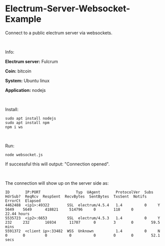 # Electrum-Server-Websocket-Example
Connect to a public electrum server via websockets.

&nbsp;

Info:

**Electrum server:** Fulcrum

**Coin:** bitcoin

**System:** Ubuntu linux

**Application:** nodejs

&nbsp;

Install:

    sudo apt install nodejs
    sudo apt install npm
    npm i ws

&nbsp;

Run:

    node websocket.js                       

If successful this will output: "Connection opened".

&nbsp;

The connection will show up on the server side as:

```
ID       IP:PORT                Typ  UAgent       ProtocolVer  Subs  HdrSub?  ReqRcv  RespSent  RecvBytes  SentBytes  TxsSent  Notifs  ErrorCt  Elapsed
4462488  <ip1>:49322        SSL  electrum/4.5.4   1.4          0     Y        5649    5649      418821     514796     0        118     0        22.44 hours
5535723  <ip2>:6653         SSL  electrum/4.5.3   1.4          0     Y        232     232       16934      11707      0        3       0        59.5 mins
5591372  <client ip>:33482  WSS  Unknown          1.4          0     N        0       0         0          0          0        0       0        52.1 secs
```
